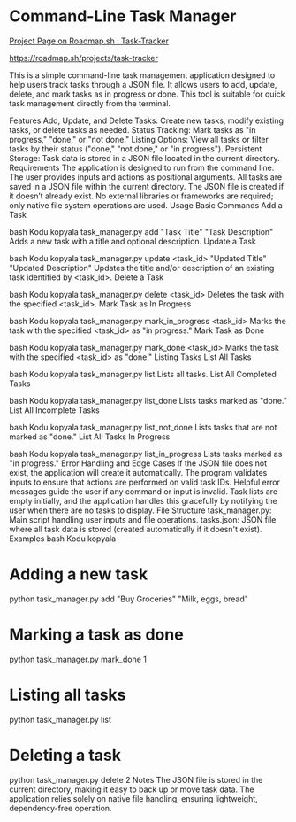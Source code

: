 # Command-Line Task Manager

[Project Page on Roadmap.sh : Task-Tracker](https://roadmap.sh/projects/task-tracker)

https://roadmap.sh/projects/task-tracker

This is a simple command-line task management application designed to help users track tasks through a JSON file. It allows users to add, update, delete, and mark tasks as in progress or done. This tool is suitable for quick task management directly from the terminal.

Features
Add, Update, and Delete Tasks: Create new tasks, modify existing tasks, or delete tasks as needed.
Status Tracking: Mark tasks as "in progress," "done," or "not done."
Listing Options: View all tasks or filter tasks by their status ("done," "not done," or "in progress").
Persistent Storage: Task data is stored in a JSON file located in the current directory.
Requirements
The application is designed to run from the command line.
The user provides inputs and actions as positional arguments.
All tasks are saved in a JSON file within the current directory.
The JSON file is created if it doesn’t already exist.
No external libraries or frameworks are required; only native file system operations are used.
Usage
Basic Commands
Add a Task

bash
Kodu kopyala
task_manager.py add "Task Title" "Task Description"
Adds a new task with a title and optional description.
Update a Task

bash
Kodu kopyala
task_manager.py update <task_id> "Updated Title" "Updated Description"
Updates the title and/or description of an existing task identified by <task_id>.
Delete a Task

bash
Kodu kopyala
task_manager.py delete <task_id>
Deletes the task with the specified <task_id>.
Mark Task as In Progress

bash
Kodu kopyala
task_manager.py mark_in_progress <task_id>
Marks the task with the specified <task_id> as "in progress."
Mark Task as Done

bash
Kodu kopyala
task_manager.py mark_done <task_id>
Marks the task with the specified <task_id> as "done."
Listing Tasks
List All Tasks

bash
Kodu kopyala
task_manager.py list
Lists all tasks.
List All Completed Tasks

bash
Kodu kopyala
task_manager.py list_done
Lists tasks marked as "done."
List All Incomplete Tasks

bash
Kodu kopyala
task_manager.py list_not_done
Lists tasks that are not marked as "done."
List All Tasks In Progress

bash
Kodu kopyala
task_manager.py list_in_progress
Lists tasks marked as "in progress."
Error Handling and Edge Cases
If the JSON file does not exist, the application will create it automatically.
The program validates inputs to ensure that actions are performed on valid task IDs.
Helpful error messages guide the user if any command or input is invalid.
Task lists are empty initially, and the application handles this gracefully by notifying the user when there are no tasks to display.
File Structure
task_manager.py: Main script handling user inputs and file operations.
tasks.json: JSON file where all task data is stored (created automatically if it doesn't exist).
Examples
bash
Kodu kopyala
# Adding a new task
python task_manager.py add "Buy Groceries" "Milk, eggs, bread"

# Marking a task as done
python task_manager.py mark_done 1

# Listing all tasks
python task_manager.py list

# Deleting a task
python task_manager.py delete 2
Notes
The JSON file is stored in the current directory, making it easy to back up or move task data.
The application relies solely on native file handling, ensuring lightweight, dependency-free operation.

